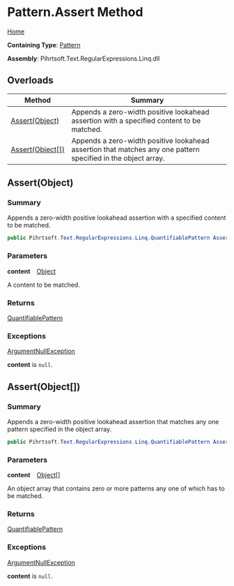 # Pattern\.Assert Method

[Home](../../../../../../README.md)

**Containing Type**: [Pattern](../README.md)

**Assembly**: Pihrtsoft\.Text\.RegularExpressions\.Linq\.dll

## Overloads

| Method | Summary |
| ------ | ------- |
| [Assert(Object)](#Pihrtsoft_Text_RegularExpressions_Linq_Pattern_Assert_System_Object_) | Appends a zero\-width positive lookahead assertion with a specified content to be matched\. |
| [Assert(Object\[\])](#Pihrtsoft_Text_RegularExpressions_Linq_Pattern_Assert_System_Object___) | Appends a zero\-width positive lookahead assertion that matches any one pattern specified in the object array\. |

## Assert\(Object\) <a name="Pihrtsoft_Text_RegularExpressions_Linq_Pattern_Assert_System_Object_"></a>

### Summary

Appends a zero\-width positive lookahead assertion with a specified content to be matched\.

```csharp
public Pihrtsoft.Text.RegularExpressions.Linq.QuantifiablePattern Assert(object content)
```

### Parameters

**content** &ensp; [Object](https://docs.microsoft.com/en-us/dotnet/api/system.object)

A content to be matched\.

### Returns

[QuantifiablePattern](../../QuantifiablePattern/README.md)

### Exceptions

[ArgumentNullException](https://docs.microsoft.com/en-us/dotnet/api/system.argumentnullexception)

**content** is `null`\.

## Assert\(Object\[\]\) <a name="Pihrtsoft_Text_RegularExpressions_Linq_Pattern_Assert_System_Object___"></a>

### Summary

Appends a zero\-width positive lookahead assertion that matches any one pattern specified in the object array\.

```csharp
public Pihrtsoft.Text.RegularExpressions.Linq.QuantifiablePattern Assert(params object[] content)
```

### Parameters

**content** &ensp; [Object](https://docs.microsoft.com/en-us/dotnet/api/system.object)\[\]

An object array that contains zero or more patterns any one of which has to be matched\.

### Returns

[QuantifiablePattern](../../QuantifiablePattern/README.md)

### Exceptions

[ArgumentNullException](https://docs.microsoft.com/en-us/dotnet/api/system.argumentnullexception)

**content** is `null`\.

